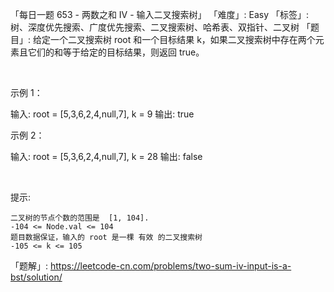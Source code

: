 「每日一题 653 - 两数之和 IV - 输入二叉搜索树」
「难度」: Easy
「标签」: 树、深度优先搜索、广度优先搜索、二叉搜索树、哈希表、双指针、二叉树
「题目」: 给定一个二叉搜索树 root 和一个目标结果 k，如果二叉搜索树中存在两个元素且它们的和等于给定的目标结果，则返回 true。

 

示例 1：

输入: root = [5,3,6,2,4,null,7], k = 9
输出: true


示例 2：

输入: root = [5,3,6,2,4,null,7], k = 28
输出: false


 

提示:


	二叉树的节点个数的范围是  [1, 104].
	-104 <= Node.val <= 104
	题目数据保证，输入的 root 是一棵 有效 的二叉搜索树
	-105 <= k <= 105



「题解」: https://leetcode-cn.com/problems/two-sum-iv-input-is-a-bst/solution/